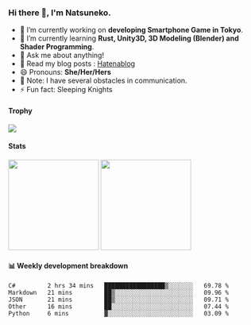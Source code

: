 ### Hi there 👋, I'm Natsuneko.

<!--
**mika-f/mika-f** is a ✨ _special_ ✨ repository because its `README.md` (this file) appears on your GitHub profile.

Here are some ideas to get you started:

- 🔭 I’m currently working on ...
- 🌱 I’m currently learning ...
- 👯 I’m looking to collaborate on ...
- 🤔 I’m looking for help with ...
- 💬 Ask me about ...
- 📫 How to reach me: ...
- 😄 Pronouns: ...
- ⚡ Fun fact: ...
-->

- 🔭 I’m currently working on **developing Smartphone Game in Tokyo**.
- 🌱 I’m currently learning **Rust, Unity3D, 3D Modeling (Blender) and Shader Programming**.
- 💬 Ask me about anything!
- 📝 Read my blog posts : [Hatenablog](https://mikazuki.hatenablog.jp/)
- 😄 Pronouns: **She/Her/Hers**
- 📓 Note: I have several obstacles in communication.
- ⚡ Fun fact: Sleeping Knights

#### Trophy

<img src="https://github-profile-trophy.vercel.app/?username=mika-f&no-frame=true&row=1&column=6" />

#### Stats

<p>
  <img src="https://github-readme-stats.vercel.app/api?username=mika-f" height="182" />
  <img src="https://github-readme-stats.vercel.app/api/top-langs/?username=mika-f&layout=compact" height="182" />
</p>


#### 📊 Weekly development breakdown

<!--START_SECTION:waka-->
```text
C#         2 hrs 34 mins   █████████████████▒░░░░░░░   69.78 % 
Markdown   21 mins         ██▒░░░░░░░░░░░░░░░░░░░░░░   09.96 % 
JSON       21 mins         ██▒░░░░░░░░░░░░░░░░░░░░░░   09.71 % 
Other      16 mins         ██░░░░░░░░░░░░░░░░░░░░░░░   07.44 % 
Python     6 mins          ▓░░░░░░░░░░░░░░░░░░░░░░░░   03.09 % 
```
<!--END_SECTION:waka-->
